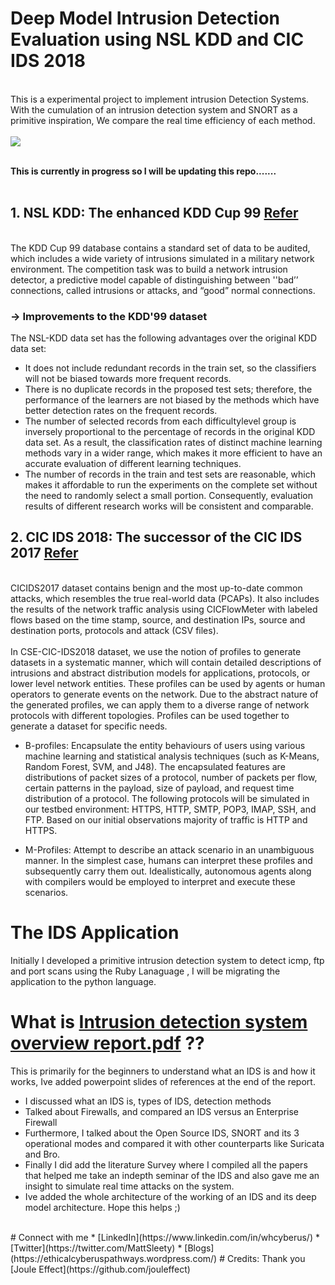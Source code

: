 # Deep Model Intrusion Detection Evaluation using NSL KDD and CIC IDS 2018
<br>
This is a experimental project to implement intrusion Detection Systems. With the cumulation of an intrusion detection system and SNORT as a primitive inspiration, We compare the real time efficiency of each method.
<br></br>
<img src="https://user-images.githubusercontent.com/70995581/209061112-3de8e0c7-07bd-4f7d-bb74-0c05727c52ec.PNG" />

<br>**This is currently in progress so I will be updating this repo.......**</br>
<br>
## 1. NSL KDD: The enhanced KDD Cup 99 [Refer](https://www.unb.ca/cic/datasets/nsl.html)
<br>The KDD Cup 99 database contains a standard set of data to be audited, which includes a wide variety of intrusions simulated in a military network environment.
The competition task was to build a network intrusion detector, a predictive model capable of distinguishing between ''bad’’ connections, called intrusions or attacks, and “good” normal connections.
### -> Improvements to the KDD'99 dataset
The NSL-KDD data set has the following advantages over the original KDD data set:

* It does not include redundant records in the train set, so the classifiers will not be biased towards more frequent records.
* There is no duplicate records in the proposed test sets; therefore, the performance of the learners are not biased by the methods which have better detection rates on the frequent records.
* The number of selected records from each difficultylevel group is inversely proportional to the percentage of records in the original KDD data set. As a result, the classification rates of distinct machine learning methods vary in a wider range, which makes it more efficient to have an accurate evaluation of different learning techniques.
* The number of records in the train and test sets are reasonable, which makes it affordable to run the experiments on the complete set without the need to randomly select a small portion. Consequently, evaluation results of different research works will be consistent and comparable.

## 2. CIC IDS 2018: The successor of the CIC IDS 2017 [Refer](https://www.unb.ca/cic/datasets/ids-2018.html)
<br>CICIDS2017 dataset contains benign and the most up-to-date common attacks, which resembles the true real-world data (PCAPs). It also includes the results of the network traffic analysis using CICFlowMeter with labeled flows based on the time stamp, source, and destination IPs, source and destination ports, protocols and attack (CSV files).</br>
<br>In CSE-CIC-IDS2018 dataset, we use the notion of profiles to generate datasets in a systematic manner, which will contain detailed descriptions of intrusions and abstract distribution models for applications, protocols, or lower level network entities. These profiles can be used by agents or human operators to generate events on the network. Due to the abstract nature of the generated profiles, we can apply them to a diverse range of network protocols with different topologies. Profiles can be used together to generate a dataset for specific needs.</br>
* B-profiles: Encapsulate the entity behaviours of users using various machine learning and statistical analysis techniques (such as K-Means, Random Forest, SVM, and J48). The encapsulated features are distributions of packet sizes of a protocol, number of packets per flow, certain patterns in the payload, size of payload, and request time distribution of a protocol. The following protocols will be simulated in our testbed environment: HTTPS, HTTP, SMTP, POP3, IMAP, SSH, and FTP. Based on our initial observations majority of traffic is HTTP and HTTPS.

* M-Profiles: Attempt to describe an attack scenario in an unambiguous manner. In the simplest case, humans can interpret these profiles and subsequently carry them out. Idealistically, autonomous agents along with compilers would be employed to interpret and execute these scenarios.
# The IDS Application
Initially I developed a primitive intrusion detection system to detect icmp, ftp and port scans using the Ruby Lanaguage , I will be migrating the application to the python language.<br>
# What is [Intrusion detection system overview report.pdf](https://github.com/WhiteHatCyberus/Deep-Model-Evaluation-Intrusion-Detection-System-using-NSL-KDD-CIC-IDS-2018/blob/main/intrusion%20detection%20system%20overview%20report.pdf) ??
This is primarily for the beginners to understand what an IDS is and how it works, Ive added powerpoint slides of references at the end of the report.
* I discussed what an IDS is, types of IDS, detection methods
* Talked about Firewalls, and compared an IDS versus an Enterprise Firewall
* Furthermore, I talked about the Open Source IDS, SNORT and its 3 operational modes and compared it with other counterparts like Suricata and Bro.
* Finally I did add the literature Survey where I compiled all the papers that helped me take an indepth seminar of the IDS and also gave me an insight to simulate real time attacks on the system.
* Ive added the whole architecture of the working of an IDS and its deep model architecture.
Hope this helps ;)
</br>
# Connect with me
* [LinkedIn](https://www.linkedin.com/in/whcyberus/)
* [Twitter](https://twitter.com/MattSleety)
* [Blogs](https://ethicalcyberuspathways.wordpress.com/)
# Credits:
Thank you [Joule Effect](https://github.com/jouleffect)
